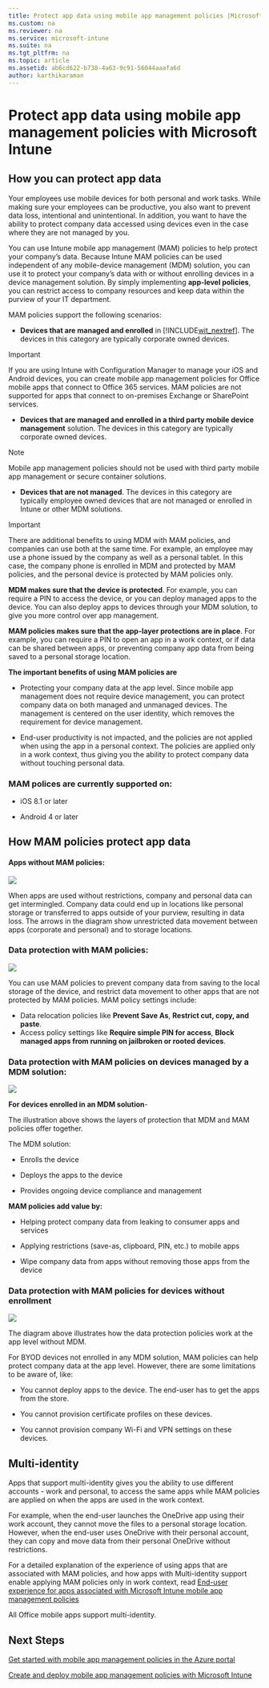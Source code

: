```yaml
---
title: Protect app data using mobile app management policies |Microsoft Intune
ms.custom: na
ms.reviewer: na
ms.service: microsoft-intune
ms.suite: na
ms.tgt_pltfrm: na
ms.topic: article
ms.assetid: ab6cd622-b738-4a63-9c91-56044aaafa6d
author: karthikaraman
---
```

# Protect app data using mobile app management policies with Microsoft Intune

## How you can protect app data
Your employees use mobile devices for both personal and work tasks.  While making sure your employees can be productive, you also want to prevent data loss, intentional and unintentional.  In addition, you want to have the ability to protect company data accessed using devices even in the case where they are not managed by you.

You can use Intune mobile app management (MAM) policies to help protect your company’s data. Because Intune MAM policies can be used independent of any mobile-device management (MDM) solution, you can use it to protect your company’s data with or without enrolling devices in a device management solution. By simply implementing **app-level policies**, you can restrict access to company resources and keep data within the purview of your IT department.

MAM policies support the following scenarios:

-   **Devices that are managed and enrolled** in [!INCLUDE[wit_nextref](../includes/wit_nextref_md.md)]. The devices in this category are typically corporate owned devices.

  > [!IMPORTANT]
  > If you are using Intune with Configuration Manager to manage your iOS and Android devices, you can create mobile app management policies for Office mobile apps that connect to Office 365 services. MAM policies are not supported for apps that connect to on-premises Exchange or SharePoint services.

-   **Devices that are managed and enrolled in a third party mobile device management**  solution.   The devices in this category are typically corporate owned devices.

  > [!NOTE]
  > Mobile app management policies should not be used with third party mobile app management  or secure container solutions.

-   **Devices that are not managed**.  The devices in this category are typically employee owned devices that are not managed or enrolled in Intune or other MDM solutions.

> [!IMPORTANT]
> There are additional benefits to using MDM with MAM  policies, and companies can use both at the same time. For example, an employee may use a phone issued by the company as well as a personal tablet.  In this case, the company phone is enrolled in MDM and protected by MAM policies, and the personal device is protected by MAM policies only.

**MDM makes sure that the device is protected**.  For example, you can require a PIN to access the device, or you can deploy managed apps to the device. You can also deploy apps to devices through your MDM solution, to give you more control over app management.

**MAM policies makes sure that the app-layer protections are in place**. For example, you can require a PIN to open an app in a work context, or if data can be shared between apps, or preventing company app data from being saved to a personal storage location.

**The important benefits of using MAM policies are**

-   Protecting your company data at the app level.  Since mobile app management does not require device management, you can protect company data on both managed and unmanaged devices. The management is centered on the user identity, which removes the requirement for device management.

-   End-user productivity is not impacted, and the policies are not applied when using the app in a personal context.  The policies are applied only in a work context, thus giving you the ability to protect company data without touching personal data.

### MAM polices are currently supported on:
-   iOS 8.1 or later

-   Android 4 or later

##  How MAM policies protect app data

####  Apps without MAM policies:

![](../media/Apps_without_MAM_policies.png)

When apps are used without restrictions, company and personal data can get intermingled.  Company data could end up in locations like personal storage or transferred to apps outside of your  purview,  resulting in data loss. The arrows in the diagram show unrestricted data movement between apps (corporate and personal) and to storage locations.

### Data protection with MAM policies:

![](../media/Apps_with_mobile_app_policies.png)

You can use MAM policies to prevent company data from saving to the local storage of the device, and restrict data movement to other apps that are not protected by MAM policies. MAM policy settings include:
- Data relocation policies like
 **Prevent Save As**, **Restrict cut, copy, and paste**.
- Access policy settings like **Require simple PIN for access**, **Block managed apps from running on jailbroken or rooted devices**.

### Data protection with MAM policies on devices managed by a MDM solution:

![](../media/MAM_BYOD_November.png)

**For devices enrolled in an MDM solution**-

The illustration above shows the layers of protection that MDM and MAM policies offer together.

The MDM solution:

-   Enrolls the device

-   Deploys the apps to the device

-   Provides ongoing device compliance and management

**MAM policies add value by:**

-   Helping protect  company data from leaking to consumer apps and services

-   Applying restrictions (save-as, clipboard, PIN, etc.) to mobile apps

-   Wipe company data from apps without removing those apps from the device


### Data protection with MAM policies for devices without enrollment

![](../media/MAM_ManagedDevices_November.png)

The diagram above illustrates how the data protection policies work at the app level without MDM.

For BYOD devices not enrolled in any MDM solution, MAM policies can help protect company data at the app level.
However, there are some limitations to be aware of, like:

-   You cannot deploy apps to the device.  The end-user has to get the apps from the store.

-   You cannot provision certificate profiles on these devices.

-   You cannot provision company Wi-Fi and VPN settings on these devices.


## Multi-identity

Apps that support multi-identity gives you the ability to use different accounts - work and personal, to access the same apps while MAM policies are applied on when the apps are used in the work context.  

For example, when the end-user launches the OneDrive app using their work account, they cannot move the files to a personal storage location. However, when the end-user uses OneDrive with their personal account, they can copy and move data from their personal OneDrive without restrictions.  

For a detailed explanation of the experience of using apps that are associated with MAM policies, and how apps with Multi-identity support enable applying MAM policies only in work context, read [End-user experience for apps associated with Microsoft Intune mobile app management policies](end-user-experience-for-mam-enabled-apps-with-microsoft-intune.md)

All Office mobile apps support multi-identity.

##  Next Steps
[Get started with mobile app management policies in the Azure portal](Get-started-with-mobile-app-management-policies-in-the-Azure-portal.md)

[Create and deploy mobile app management policies with Microsoft Intune](Create-and-deploy-mobile-app-management-policies-with-Microsoft-Intune.md)
